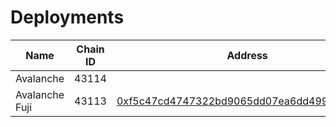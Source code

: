 # Deployments

| Name | Chain ID | Address |
| ---- | -------- | ------- |
| Avalanche | 43114 | |
| Avalanche Fuji | 43113 | [0xf5c47cd4747322bd9065dd07ea6dd499256aa793](https://testnet.snowtrace.io/address/0xf5c47cd4747322bd9065dd07ea6dd499256aa793) |
